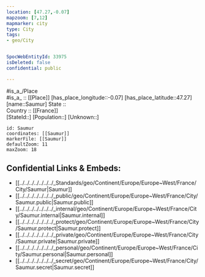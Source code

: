 ```yaml
---
location: [47.27,-0.07] 
mapzoom: [7,12] 
mapmarker: city 
type: City
tags:
- geo/City


SpocWebEntityId: 33975
isDeleted: false
confidential: public

---
```

#is_a_/Place  
#is_a_ :: [[Place]] 
[has_place_longitude::-0.07] 
[has_place_latitude::47.27] 
[name::Saumur] 
State ::  
Country :: [[France]]  
[StateId::] 
[Population::] 
[Unknown::] 


```leaflet
id: Saumur
coordinates: [[Saumur]] 
markerFile: [[Saumur]] 
defaultZoom: 11 
maxZoom: 18
```


## Confidential Links & Embeds: 
- [[../../../../../../../_Standards/geo/Continent/Europe/Europe~West/France/City/Saumur|Saumur]] 
- [[../../../../../../../_public/geo/Continent/Europe/Europe~West/France/City/Saumur.public|Saumur.public]] 
- [[../../../../../../../_internal/geo/Continent/Europe/Europe~West/France/City/Saumur.internal|Saumur.internal]] 
- [[../../../../../../../_protect/geo/Continent/Europe/Europe~West/France/City/Saumur.protect|Saumur.protect]] 
- [[../../../../../../../_private/geo/Continent/Europe/Europe~West/France/City/Saumur.private|Saumur.private]] 
- [[../../../../../../../_personal/geo/Continent/Europe/Europe~West/France/City/Saumur.personal|Saumur.personal]] 
- [[../../../../../../../_secret/geo/Continent/Europe/Europe~West/France/City/Saumur.secret|Saumur.secret]] 
